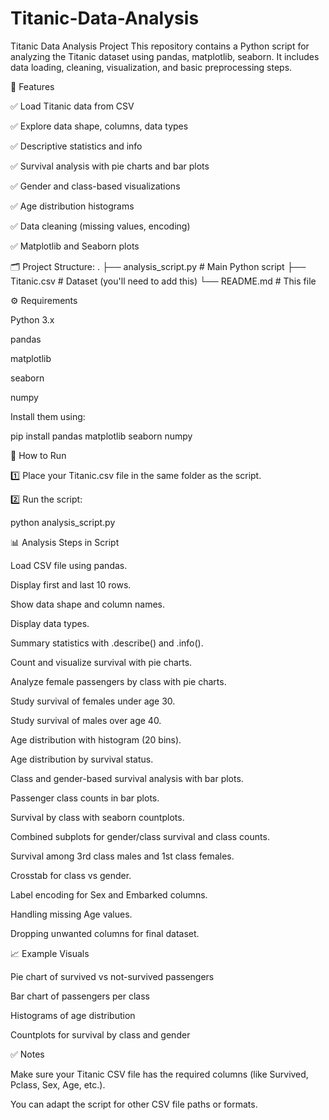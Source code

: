 # Titanic-Data-Analysis
Titanic Data Analysis Project
This repository contains a Python script for analyzing the Titanic dataset using pandas, matplotlib, seaborn. It includes data loading, cleaning, visualization, and basic preprocessing steps.

📌 Features

✅ Load Titanic data from CSV

✅ Explore data shape, columns, data types

✅ Descriptive statistics and info

✅ Survival analysis with pie charts and bar plots

✅ Gender and class-based visualizations

✅ Age distribution histograms

✅ Data cleaning (missing values, encoding)

✅ Matplotlib and Seaborn plots

🗂️ Project Structure:
.
├── analysis_script.py      # Main Python script
├── Titanic.csv             # Dataset (you'll need to add this)
└── README.md               # This file

⚙️ Requirements

Python 3.x

pandas

matplotlib

seaborn

numpy

Install them using:

pip install pandas matplotlib seaborn numpy

🚀 How to Run

1️⃣ Place your Titanic.csv file in the same folder as the script.

2️⃣ Run the script:

python analysis_script.py

📊 Analysis Steps in Script

Load CSV file using pandas.

Display first and last 10 rows.

Show data shape and column names.

Display data types.

Summary statistics with .describe() and .info().

Count and visualize survival with pie charts.

Analyze female passengers by class with pie charts.

Study survival of females under age 30.

Study survival of males over age 40.

Age distribution with histogram (20 bins).

Age distribution by survival status.

Class and gender-based survival analysis with bar plots.

Passenger class counts in bar plots.

Survival by class with seaborn countplots.

Combined subplots for gender/class survival and class counts.

Survival among 3rd class males and 1st class females.

Crosstab for class vs gender.

Label encoding for Sex and Embarked columns.

Handling missing Age values.

Dropping unwanted columns for final dataset.

📈 Example Visuals

Pie chart of survived vs not-survived passengers

Bar chart of passengers per class

Histograms of age distribution

Countplots for survival by class and gender

✅ Notes

Make sure your Titanic CSV file has the required columns (like Survived, Pclass, Sex, Age, etc.).

You can adapt the script for other CSV file paths or formats.
